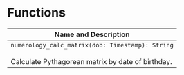 # Functions

| Name and Description |
| --- |
| `numerology_calc_matrix(dob: Timestamp): String`<br /><br /> Calculate Pythagorean matrix by date of birthday. |
